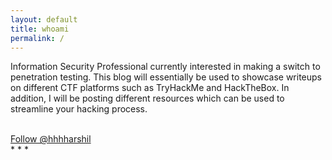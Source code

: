 ```yaml
---
layout: default
title: whoami
permalink: /
---
```

Information Security Professional currently interested in making a switch to penetration testing. This blog will essentially be used to showcase writeups on different CTF platforms such as TryHackMe and HackTheBox. In addition, I will be posting different resources which can be used to streamline your hacking process.
<br>
<script src="https://tryhackme.com/badge/289035"></script>
<br>
<a class="twitter-follow-button"
  href="https://twitter.com/hhhharshil"
  data-size="large">
Follow @hhhharshil</a>
<br>
* * *
